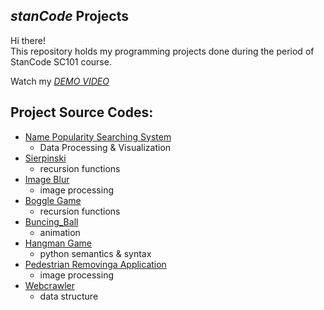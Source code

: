 ## *stanCode* Projects
Hi there! \
This repository holds my programming projects done during the period of StanCode SC101 course.

Watch my *[DEMO VIDEO](https://drive.google.com/drive/folders/1Gi3bn9qPW_gR0ISyGzVPLd5Bztdvd7rF?fbclid=IwAR36BW3v_bHn-Idsh-0_ROSWLwrXOzoervZId25OOzH2LX4b6FCGDfULdDg)*
## Project Source Codes:
* [Name Popularity Searching System](https://github.com/DanaYiHsuanLee/StanCodeProjects/blob/main/StanCodeProjects/Data%20processing%20%26%20visualization/Dana.babygraphics.py)
  * Data Processing & Visualization
* [Sierpinski](https://github.com/DanaYiHsuanLee/StanCodeProjects/blob/main/StanCodeProjects/Sierpinski/Dana.sierpinski.py)
  * recursion functions
* [Image Blur](https://github.com/DanaYiHsuanLee/StanCodeProjects/blob/main/StanCodeProjects/blur_photo/Dana.blur.py)
  * image processing
* [Boggle Game](https://github.com/DanaYiHsuanLee/StanCodeProjects/blob/main/StanCodeProjects/boggle_game/Dana.boggle.py)
  * recursion functions
* [Buncing_Ball](https://github.com/DanaYiHsuanLee/StanCodeProjects/blob/main/StanCodeProjects/bouncing_ball/Dana.bouncing_ball%20.py)
  * animation
* [Hangman Game](https://github.com/DanaYiHsuanLee/StanCodeProjects/blob/main/StanCodeProjects/hangman_game/Dana.hangman.py)
  * python semantics & syntax
* [Pedestrian Removinga Application](https://github.com/DanaYiHsuanLee/StanCodeProjects/blob/main/StanCodeProjects/my_photoshop/stanCodoshop.py)
  * image processing
* [Webcrawler](https://github.com/DanaYiHsuanLee/StanCodeProjects/blob/main/StanCodeProjects/webcrawler/Dana.webcrawler.py)
  * data structure
